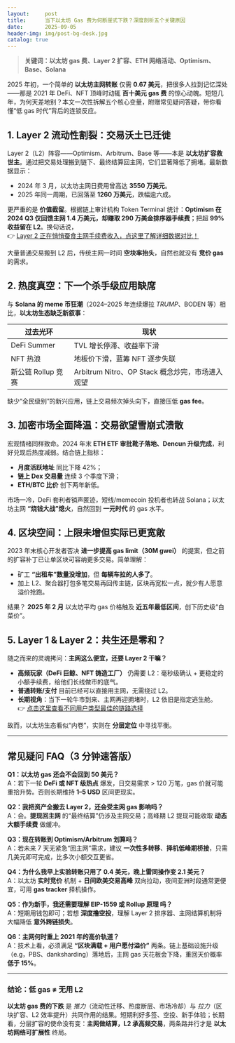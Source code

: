```yaml
---
layout:     post
title:      当下以太坊 Gas 费为何断崖式下跌？深度剖析五个关键原因
date:       2025-09-05
header-img: img/post-bg-desk.jpg
catalog: true
---
```


> **关键词：以太坊 gas 费、Layer 2 扩容、ETH 网络活动、Optimism、Base、Solana**

2025 年初，一个简单的 **以太坊主网转账** 仅需 **0.67 美元**，把很多人拉到记忆深处——那是 2021 年 DeFi、NFT 顶峰时动辄 **百十美元 gas 费** 的惊心动魄。短短几年，为何天差地别？本文一次性拆解五个核心变量，附赠常见疑问答疑，带你看懂“低 gas 时代”背后的连锁反应。

## 1. Layer 2 流动性割裂：交易沃土已迁徙

Layer 2（L2）阵容——Optimism、Arbitrum、Base 等——本是 **以太坊扩容救世主**。通过把交易处理搬到链下、最终结算回主网，它们显著降低了拥堵。最新数据显示：

- 2024 年 3 月，以太坊主网日费用曾高达 **3550 万美元**。
- 2025 年同一周期，已回落至 **1260 万美元**，跌幅逾六成。

更严重的是 **价值截留**。根据链上审计机构 Token Terminal 统计：**Optimism 在 2024 Q3 仅回馈主网 1.4 万美元，却赚取 290 万美金排序器手续费**；把超 **99% 收益留在 L2**。换句话说，  
👉 [Layer 2 正在悄悄蚕食主网手续费收入，点这里了解详细数据对比！](https://okxdog.com/)

大量普通交易搬到 L2 后，传统主网一时间 **空块率抬头**，自然也就没有 **竞价 gas** 的需求。

## 2. 热度真空：下一个杀手级应用缺席

与 **Solana 的 meme 币狂潮**（2024–2025 年连续爆拉 $TRUMP、$BODEN 等）相比，**以太坊生态缺乏新叙事**：

| 过去光环 | 现状 |
|---|---|
| DeFi Summer | TVL 增长停滞、收益率下滑 |
| NFT 热浪 | 地板价下滑，蓝筹 NFT 逐步失联|
| 新公链 Rollup 竞赛 | Arbitrum Nitro、OP Stack 概念炒完，市场进入观望 |

缺少“全民级别”的新兴应用，链上交易频次掉头向下，直接压低 **gas fee**。

## 3. 加密市场全面降温：交易欲望雪崩式溃散

宏观情绪同样致命。2024 年末 **ETH ETF 审批靴子落地、Dencun 升级完成**，利好兑现后热度减弱。结合链上指标：

- **月度活跃地址** 同比下降 42%；
- **链上 Dex 交易量** 连续 3 个季度下滑；
- **ETH/BTC 比价** 创下两年新低。

市场一冷，DeFi 套利者销声匿迹，短线/memecoin 投机者也转战 Solana；以太坊主网 **“烧钱大战”熄火**，自然回到 **一元时代** 的 gas 水平。

## 4. 区块空间：上限未增但实际已更宽敞

2023 年末核心开发者否决 **进一步提高 gas limit（30M gwei）** 的提案，但之前的扩容补丁已让单区块可容纳更多交易。简单理解：  
- 矿工 **“出租车”数量没增加**，但 **每辆车拉的人多了**。  
- 加上 L2、聚合器打包多笔交易再回传主链，区块再宽松一点，就少有人愿意溢价抢跑。  

结果？ **2025 年 2 月** 以太坊平均 gas 价格触及 **近五年最低区间**，创下历史级“白菜价”。

## 5. Layer 1 & Layer 2：共生还是零和？

随之而来的灵魂拷问：**主网这么便宜，还要 Layer 2 干嘛？**

- **高频玩家（DeFi 巨鲸、NFT 铸造工厂）** 仍需要 L2：毫秒级确认 + 更稳定的小额手续费，给他们长线做市的底气。
- **普通转账/支付** 目前已经可以直接用主网，无需绕过 L2。
- **长期视角**：当下一轮牛市到来、主网再迎拥堵时，L2 依旧是指定逃生舱。  
👉 [点击这里查看不同用户类型最佳的链路选择](https://okxdog.com/)

故而，以太坊生态看似“内卷”，实则在 **分层定位** 中寻找平衡。

---

## 常见疑问 FAQ（3 分钟速答版）

**Q1：以太坊 gas 还会不会回到 50 美元？**  
A：若下一轮 **DeFi 或 NFT 级热点** 爆发，日交易需求 > 120 万笔，gas 价就可能重拾升势。否则长期维持 **1–5 USD** 区间更现实。

**Q2：我把资产全搬去 Layer 2，还会受主网 gas 影响吗？**  
A：会。**提现回主网** 的“最终结算”仍涉及主网交易；高峰期 L2 提现可能收取 **动态大额手续费** 做缓冲。

**Q3：现在转账到 Optimism/Arbitrum 划算吗？**  
A：若未来 7 天无紧急“回主网”需求，建议 **一次性多转移**、**择机低峰期桥接**，只需几美元即可完成，比多次小额交互更省。

**Q4：为什么我早上实验转账只用了 0.4 美元，晚上雷同操作变 2.1 美元？**  
A：以太坊 **实时竞价** 机制 + **日间欧美交易高峰** 双向拉动，夜间亚洲时段通常更便宜，可用 **gas tracker** 择机操作。

**Q5：作为新手，我还需要理解 **EIP-1559** 或 **Rollup 原理** 吗？**  
A：短期用钱包即可；若想 **深度撸空投**，理解 Layer 2 排序器、主网结算机制将大幅降低 **意外跨链损失**。

**Q6：主网何时重上 2021 年的高价轨道？**  
A：技术上看，必须满足 **“区块满载 + 用户愿付溢价”** 两条。链上基础设施升级（e.g，PBS、danksharding）落地后，主网 gas 天花板会下降，重回天价概率 **低于 15%**。

---

### 结论：低 gas ≠ 无用 L2

**以太坊 gas 费的下跌** 是 *推力*（流动性迁移、热度断层、市场冷却）与 *拉力*（区块扩容、L2 效率提升）共同作用的结果。短期利好多签、空投、新手体验；长期看，分层扩容的使命没有变：**主网做结算，L2 承高频交易**，两条路并行才是 **以太坊网络可扩展性** 终局。